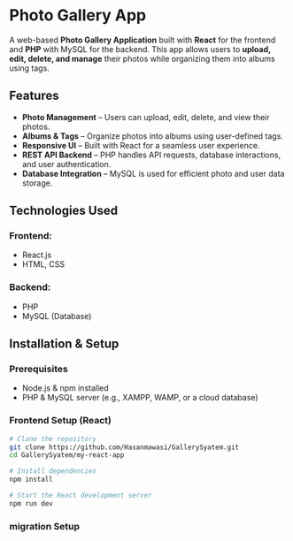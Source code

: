 # Photo Gallery App

A web-based **Photo Gallery Application** built with **React** for the frontend and **PHP** with MySQL for the backend. This app allows users to **upload, edit, delete, and manage** their photos while organizing them into albums using tags.

## Features

- **Photo Management** – Users can upload, edit, delete, and view their photos.
- **Albums & Tags** – Organize photos into albums using user-defined tags.
- **Responsive UI** – Built with React for a seamless user experience.
- **REST API Backend** – PHP handles API requests, database interactions, and user authentication.
- **Database Integration** – MySQL is used for efficient photo and user data storage.

## Technologies Used

### Frontend:
- React.js
- HTML, CSS

### Backend:
- PHP
- MySQL (Database)

## Installation & Setup

### Prerequisites
- Node.js & npm installed
- PHP & MySQL server (e.g., XAMPP, WAMP, or a cloud database)

### Frontend Setup (React)
```sh
# Clone the repository
git clone https://github.com/Hasanmawasi/GallerySyatem.git
cd GallerySyatem/my-react-app

# Install dependencies
npm install

# Start the React development server
npm run dev
```
### migration Setup 



